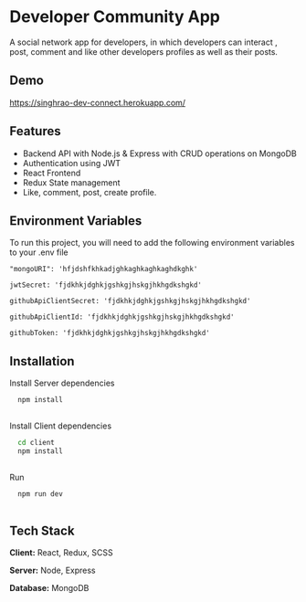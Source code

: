 
# Developer Community App

A social network app for developers, in which developers can interact
, post, comment and like other developers profiles as well as their posts.




## Demo

https://singhrao-dev-connect.herokuapp.com/



## Features

- Backend API with Node.js & Express with CRUD operations on MongoDB
- Authentication using JWT
- React Frontend
- Redux State management
- Like, comment, post, create profile.


## Environment Variables

To run this project, you will need to add the following environment variables to your .env file

`"mongoURI": 'hfjdshfkhkadjghkaghkaghkaghdkghk'`

`jwtSecret: 'fjdkhkjdghkjgshkgjhskgjhkhgdkshgkd'`

`githubApiClientSecret: 'fjdkhkjdghkjgshkgjhskgjhkhgdkshgkd'`

`githubApiClientId: 'fjdkhkjdghkjgshkgjhskgjhkhgdkshgkd'`

`githubToken: 'fjdkhkjdghkjgshkgjhskgjhkhgdkshgkd'`


## Installation

Install  Server dependencies

```bash
  npm install 
  
```
    
Install Client dependencies

```bash
  cd client
  npm install
  
```

Run

```bash
  npm run dev
  
```
## Tech Stack

**Client:** React, Redux, SCSS

**Server:** Node, Express

**Database:** MongoDB

